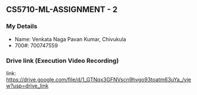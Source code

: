 ## CS5710-ML-ASSIGNMENT - 2 

### My Details

- Name: Venkata Naga Pavan Kumar, Chivukula
- 700#: 700747559

### Drive link (Execution Video Recording)
link:  https://drive.google.com/file/d/1_GTNqx3GFNVscn9hvgo93toatm63uYa_/view?usp=drive_link
